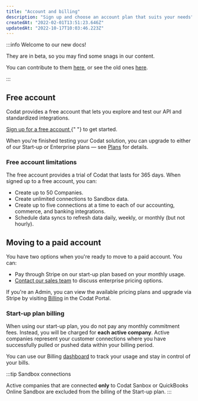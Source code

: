 ```yaml
---
title: "Account and billing"
description: "Sign up and choose an account plan that suits your needs"
createdAt: "2022-02-01T13:51:23.646Z"
updatedAt: "2022-10-17T10:03:46.223Z"
---
```


:::info Welcome to our new docs!

They are in beta, so you may find some snags in our content.

You can contribute to them <a href="https://github.com/codatio/codat-docs" target="_blank">here</a>, or see the old ones <a href="https://codat.readme.io/docs">here</a>.

:::

## Free account

Codat provides a free account that lets you explore and test our API and standardized integrations.

<p>
  <a className="external" href="https://signup.codat.io/" target="_blank">
    Sign up for a free account
  </a>{" "}
  to get started.
</p>

When you're finished testing your Codat solution, you can upgrade to either of our Start-up or Enterprise plans &mdash; see <a className="external" href="https://www.codat.io/plans/" target="_blank">Plans</a> for details.

### Free account limitations

The free account provides a trial of Codat that lasts for 365 days. When signed up to a free account, you can:

- Create up to 50 Companies.
- Create unlimited connections to Sandbox data.
- Create up to five connections at a time to each of our accounting, commerce, and banking integrations.
- Schedule data syncs to refresh data daily, weekly, or monthly (but not hourly).

## Moving to a paid account

You have two options when you're ready to move to a paid account. You can:

- Pay through Stripe on our start-up plan based on your monthly usage.
- [Contact our sales team](https://www.codat.io/plans/#get-in-touch) to discuss enterprise pricing options.

If you're an Admin, you can view the available pricing plans and upgrade via Stripe by visiting <a href="https://app.codat.io/settings/billing" target="_blank">Billing</a> in the Codat Portal.

### Start-up plan billing

When using our start-up plan, you do not pay any monthly commitment fees. Instead, you will be charged for **each active company**. Active companies represent your customer connections where you have successfully pulled or pushed data within your billing period. 

You can use our Billing [dashboard](https://app.codat.io/settings/billing/usage) to track your usage and stay in control of your bills. 

:::tip Sandbox connections

Active companies that are connected **only** to Codat Sanbox or QuickBooks Online Sandbox are excluded from the billing of the Start-up plan.
:::
